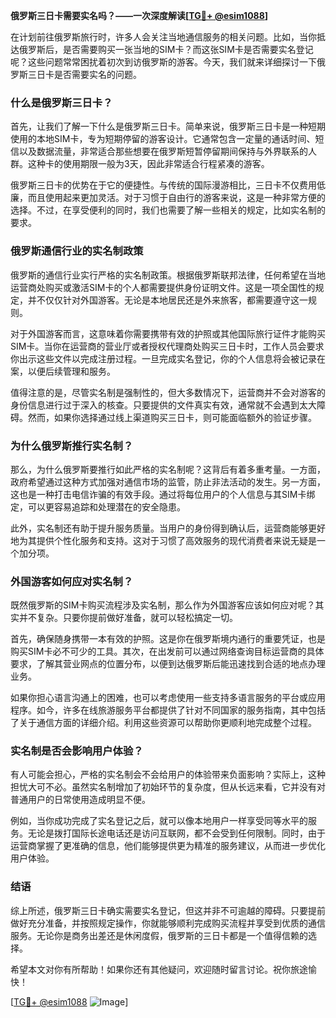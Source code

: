 **俄罗斯三日卡需要实名吗？——一次深度解读[[TG💪+ @esim1088](https://t.me/s/esim1088)]**

在计划前往俄罗斯旅行时，许多人会关注当地通信服务的相关问题。比如，当你抵达俄罗斯后，是否需要购买一张当地的SIM卡？而这张SIM卡是否需要实名登记呢？这些问题常常困扰着初次到访俄罗斯的游客。今天，我们就来详细探讨一下俄罗斯三日卡是否需要实名的问题。

### 什么是俄罗斯三日卡？

首先，让我们了解一下什么是俄罗斯三日卡。简单来说，俄罗斯三日卡是一种短期使用的本地SIM卡，专为短期停留的游客设计。它通常包含一定量的通话时间、短信以及数据流量，非常适合那些想要在俄罗斯短暂停留期间保持与外界联系的人群。这种卡的使用期限一般为3天，因此非常适合行程紧凑的游客。

俄罗斯三日卡的优势在于它的便捷性。与传统的国际漫游相比，三日卡不仅费用低廉，而且使用起来更加灵活。对于习惯于自由行的游客来说，这是一种非常方便的选择。不过，在享受便利的同时，我们也需要了解一些相关的规定，比如实名制的要求。

### 俄罗斯通信行业的实名制政策

俄罗斯的通信行业实行严格的实名制政策。根据俄罗斯联邦法律，任何希望在当地运营商处购买或激活SIM卡的个人都需要提供身份证明文件。这是一项全国性的规定，并不仅仅针对外国游客。无论是本地居民还是外来旅客，都需要遵守这一规则。

对于外国游客而言，这意味着你需要携带有效的护照或其他国际旅行证件才能购买SIM卡。当你在运营商的营业厅或者授权代理商处购买三日卡时，工作人员会要求你出示这些文件以完成注册过程。一旦完成实名登记，你的个人信息将会被记录在案，以便后续管理和服务。

值得注意的是，尽管实名制是强制性的，但大多数情况下，运营商并不会对游客的身份信息进行过于深入的核查。只要提供的文件真实有效，通常就不会遇到太大障碍。然而，如果你选择通过线上渠道购买三日卡，则可能面临额外的验证步骤。

### 为什么俄罗斯推行实名制？

那么，为什么俄罗斯要推行如此严格的实名制呢？这背后有着多重考量。一方面，政府希望通过这种方式加强对通信市场的监管，防止非法活动的发生。另一方面，这也是一种打击电信诈骗的有效手段。通过将每位用户的个人信息与其SIM卡绑定，可以更容易追踪和处理潜在的安全隐患。

此外，实名制还有助于提升服务质量。当用户的身份得到确认后，运营商能够更好地为其提供个性化服务和支持。这对于习惯了高效服务的现代消费者来说无疑是一个加分项。

### 外国游客如何应对实名制？

既然俄罗斯的SIM卡购买流程涉及实名制，那么作为外国游客应该如何应对呢？其实并不复杂。只要你提前做好准备，就可以轻松搞定一切。

首先，确保随身携带一本有效的护照。这是你在俄罗斯境内通行的重要凭证，也是购买SIM卡必不可少的工具。其次，在出发前可以通过网络查询目标运营商的具体要求，了解其营业网点的位置分布，以便到达俄罗斯后能迅速找到合适的地点办理业务。

如果你担心语言沟通上的困难，也可以考虑使用一些支持多语言服务的平台或应用程序。如今，许多在线旅游服务平台都提供了针对不同国家的服务指南，其中包括了关于通信方面的详细介绍。利用这些资源可以帮助你更顺利地完成整个过程。

### 实名制是否会影响用户体验？

有人可能会担心，严格的实名制会不会给用户的体验带来负面影响？实际上，这种担忧大可不必。虽然实名制增加了初始环节的复杂度，但从长远来看，它并没有对普通用户的日常使用造成明显不便。

例如，当你成功完成了实名登记之后，就可以像本地用户一样享受同等水平的服务。无论是拨打国际长途电话还是访问互联网，都不会受到任何限制。同时，由于运营商掌握了更准确的信息，他们能够提供更为精准的服务建议，从而进一步优化用户体验。

### 结语

综上所述，俄罗斯三日卡确实需要实名登记，但这并非不可逾越的障碍。只要提前做好充分准备，并按照规定操作，你就能够顺利完成购买流程并享受到优质的通信服务。无论你是商务出差还是休闲度假，俄罗斯的三日卡都是一个值得信赖的选择。

希望本文对你有所帮助！如果你还有其他疑问，欢迎随时留言讨论。祝你旅途愉快！

[[TG💪+ @esim1088](https://t.me/s/esim1088) ![Image](https://i.postimg.cc/4NQfJmqS/Snipaste-2025-05-13-00-14-12.png)]